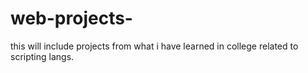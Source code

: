 # web-projects-
this will include projects from what i have learned in college related to scripting langs.
